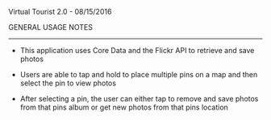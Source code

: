 Virtual Tourist 2.0 - 08/15/2016

GENERAL USAGE NOTES
___________________________________

- This application uses Core Data and the Flickr API to retrieve and save photos

- Users are able to tap and hold to place multiple pins on a map and then select the pin to view photos

- After selecting a pin, the user can either tap to remove and save photos from that pins album or get new photos from that pins location
